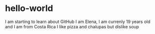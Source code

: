 # hello-world
I am starting to learn about GitHub
I am Elena, I am currenly 19 years old and I am from Costa Rica 
I like pizza and chalupas but dislike soup
